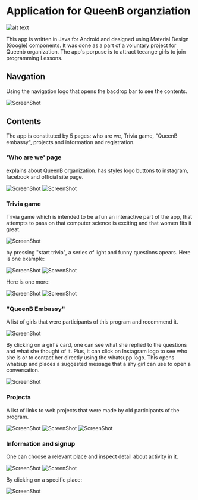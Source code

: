# Application for QueenB organziation

![alt text](https://github.com/nevosmic/App-QueenB/blob/master/app/src/main/res/drawable-v24/trivia_q9_queenb.png "Logo Title Text 1")

This app is written in Java for Android and designed using Material Design (Google) components. It was done as a part of a voluntary project for Queenb organization. The app's porpuse is to attract teeange girls to join programming Lessons.

## Navgation

Using the navigation logo that opens the bacdrop bar to see the contents.

![ScreenShot](Snapshots/backdrop.jpg "backdrop")

## Contents

The app is constituted by 5 pages: who are we, Trivia game, "QueenB embassy", projects and information and registration.

### 'Who are we' page

explains about QueenB organization. has styles logo buttons to instagram, facebook and official site page.

![ScreenShot](Snapshots/who_are_we1.jpg "Who are we 1")
![ScreenShot](Snapshots/who_are_we2.jpg "Who are we 2")

### Trivia game

Trivia game which is intended to be a fun an interactive part of the app, that attempts to pass on that computer science is exciting and that women fits it great.

![ScreenShot](Snapshots/trivia_front.jpg "trivia front")


by pressing "start trivia", a series of light and funny questions apears. Here is one example:

![ScreenShot](Snapshots/trivia_q1.jpg "trivia q1")
![ScreenShot](Snapshots/trivia_a1.jpg "trivia a1")

Here is one more:

![ScreenShot](Snapshots/trivia_q3.jpg "trivia q2")
![ScreenShot](Snapshots/trivia_a3.jpg "trivia a2")

### "QueenB Embassy"

A list of girls that were participants of this program and recommend it.

![ScreenShot](Snapshots/queenb_embassy.jpg "queenb_embassy")

By clicking on a girl's card, one can see what she replied to the questions and what she thought of it. Plus, it can click on Instagram logo to see who she is or to contact her directly using the whatsupp logo. This opens whatsup and places a suggested message that a shy girl can use to open a conversation.

![ScreenShot](Snapshots/embassador.jpg "embassador")

### Projects

A list of links to web projects that were made by old participants of the program.

![ScreenShot](Snapshots/projects1.jpg "projects1")
![ScreenShot](Snapshots/projects2.jpg "projects2")
![ScreenShot](Snapshots/projects3.jpg "projects3")

### Information and signup

One can choose a relevant place and inspect detail about activity in it.

![ScreenShot](Snapshots/info1.jpg "info1")
![ScreenShot](Snapshots/info2.jpg "info2")

By clicking on a specific place:

![ScreenShot](Snapshots/info3.jpg "info3")
